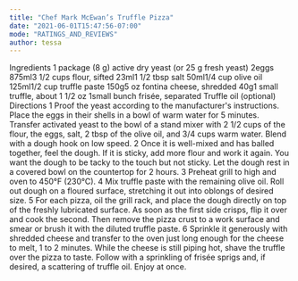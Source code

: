 ```yaml
---
title: "Chef Mark McEwan’s Truffle Pizza"
date: "2021-06-01T15:47:56-07:00"
mode: "RATINGS_AND_REVIEWS"
author: tessa
---
```


Ingredients
1 package (8 g) active dry yeast (or 25 g fresh yeast)
2eggs
875ml3 1/2 cups flour, sifted
23ml1 1/2 tbsp salt
50ml1/4 cup olive oil
125ml1/2 cup truffle paste
150g5 oz fontina cheese, shredded
40g1 small truffle, about 1 1/2 oz
1small bunch frisée, separated
Truffle oil (optional)
Directions
1
Proof the yeast according to the manufacturer's instructions. Place the eggs in their shells in a bowl of warm water for 5 minutes. Transfer activated yeast to the bowl of a stand mixer with 2 1/2 cups of the flour, the eggs, salt, 2 tbsp of the olive oil, and 3/4 cups warm water. Blend with a dough hook on low speed.
2
Once it is well-mixed and has balled together, feel the dough. If it is sticky, add more flour and work it again. You want the dough to be tacky to the touch but not sticky. Let the dough rest in a covered bowl on the countertop for 2 hours.
3
Preheat grill to high and oven to 450°F (230°C).
4
Mix truffle paste with the remaining olive oil. Roll out dough on a floured surface, stretching it out into oblongs of desired size.
5
For each pizza, oil the grill rack, and place the dough directly on top of the freshly lubricated surface. As soon as the first side crisps, flip it over and cook the second. Then remove the pizza crust to a work surface and smear or brush it with the diluted truffle paste.
6
Sprinkle it generously with shredded cheese and transfer to the oven just long enough for the cheese to melt, 1 to 2 minutes. While the cheese is still piping hot, shave the truffle over the pizza to taste. Follow with a sprinkling of frisée sprigs and, if desired, a scattering of truffle oil. Enjoy at once.
